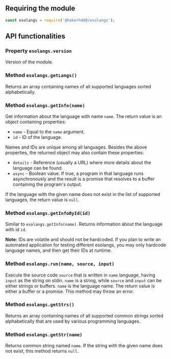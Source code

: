 ## Requiring the module

```js
const esolangs = require('@hakerh400/esolangs');
```

## API functionalities

### Property `esolangs.version`

Version of the module.

### Method `esolangs.getLangs()`

Returns an array containing names of all supported languages sorted alphabetically.

### Method `esolangs.getInfo(name)`

Get information about the language with name `name`. The return value is an object containing properties:

* `name` - Equal to the `name` argument.
* `id` - ID of the language.

Names and IDs are unique among all languages. Besides the above properties, the returned object may also contain these properties:

* `details` - Reference (usually a URL) where more details about the language can be found.
* `async` - Boolean value. If true, a program in that language runs asynchronously and the result is a promise that resolves to a buffer containing the program's output.

If the language with the given name does not exist in the list of supported languages, the return value is `null`.

### Method `esolangs.getInfoById(id)`

Similar to `esolangs.getInfo(name)`. Returns information about the language with id `id`.

**Note:** IDs are volatile and should not be hardcoded. If you plan to write an automated application for testing different esolangs, you may only hardcode language names, and then get their IDs at runtime.

### Method `esolangs.run(name, source, input)`

Execute the source code `source` that is written in `name` language, having `input` as the string on stdin. `name` is a string, while `source` and `input` can be either strings or buffers. `name` is the language name. The return value is either a buffer or a promise. This method may throw an error.

### Method `esolangs.getStrs()`

Returns an array containing names of all supported common strings sorted alphabetically that are used by various programming languages.

### Method `esolangs.getStr(name)`

Returns common string named `name`. If the string with the given name does not exist, this method returns `null`.